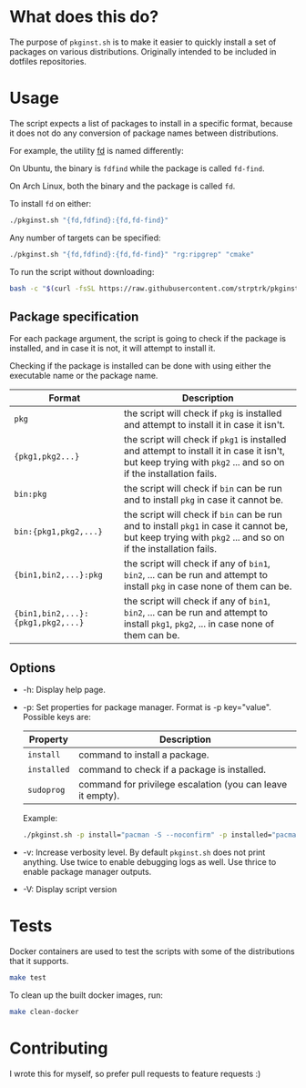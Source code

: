 # What does this do?

The purpose of `pkginst.sh` is to make it easier to quickly install a set of packages on various distributions.
Originally intended to be included in dotfiles repositories.

# Usage
The script expects a list of packages to install in a specific format, because
it does not do any conversion of package names between distributions.

For example, the utility [fd](https://github.com/sharkdp/fd) is named differently:

On Ubuntu, the binary is `fdfind` while the package is called `fd-find`.

On Arch Linux, both the binary and the package is called `fd`.

To install `fd` on either:
```sh
./pkginst.sh "{fd,fdfind}:{fd,fd-find}"
```

Any number of targets can be specified:
```sh
./pkginst.sh "{fd,fdfind}:{fd,fd-find}" "rg:ripgrep" "cmake"
```

To run the script without downloading:
```sh
bash -c "$(curl -fsSL https://raw.githubusercontent.com/strptrk/pkginst.sh/main/pkginst.sh)" pkginst.sh -vv "{fd,fdfind}:{fd,fd-find}" "rg:ripgrep" "cmake"
```

## Package specification

For each package argument, the script is going to check if the package is installed,
and in case it is not, it will attempt to install it.

Checking if the package is installed can be done with using either the executable name or the package name.

| Format  | Description |
| ------------- | ------------- |
| `pkg` | the script will check if `pkg` is installed and attempt to install it in case it isn't. |
| `{pkg1,pkg2...}` | the script will check if `pkg1` is installed and attempt to install it in case it isn't, but keep trying with `pkg2` ... and so on if the installation fails. |
| `bin:pkg` | the script will check if `bin` can be run and to install `pkg` in case it cannot be. |
| `bin:{pkg1,pkg2,...}` | the script will check if `bin` can be run and to install `pkg1` in case it cannot be, but keep trying with `pkg2` ... and so on if the installation fails. |
| `{bin1,bin2,...}:pkg` | the script will check if any of `bin1`, `bin2`, ... can be run and attempt to install `pkg` in case none of them can be. |
| `{bin1,bin2,...}:{pkg1,pkg2,...}` | the script will check if any of `bin1`, `bin2`, ... can be run and attempt to install `pkg1`, `pkg2`, ... in case none of them can be. |

## Options
- -h: Display help page.
- -p: Set properties for package manager. Format is -p key="value". Possible keys are:

    | Property  | Description |
    | ------------- | ------------- |
    | `install`  | command to install a package.  |
    | `installed`  | command to check if a package is installed.  |
    | `sudoprog`  | command for privilege escalation (you can leave it empty). |

    Example:
    ```sh
    ./pkginst.sh -p install="pacman -S --noconfirm" -p installed="pacman -Q" -p sudoprog="doas" "rg:ripgrep"
    ```

- -v: Increase verbosity level. By default `pkginst.sh` does not print anything. Use twice to enable debugging logs as well. Use thrice to enable package manager outputs.
- -V: Display script version

# Tests
Docker containers are used to test the scripts with some of the distributions that it supports.
```sh
make test
```
To clean up the built docker images, run:
```sh
make clean-docker
```

# Contributing
I wrote this for myself, so prefer pull requests to feature requests :)
